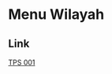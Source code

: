 # Menu Wilayah

## Link

[TPS 001](https://github.com/gigit-pemilu/pemilu-2024-96-papua-barat-daya/tree/main/pileg-dpr/hitung-suara/sub/96-papua-barat-daya/sub/02-sorong-selatan/sub/26-kais-darat/sub/2002-ikana/sub/001-tps)

